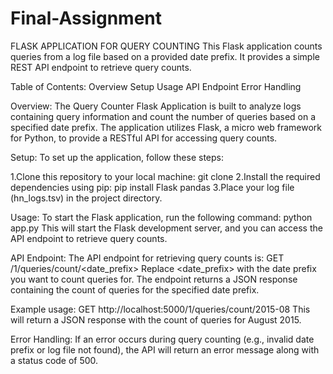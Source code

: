# Final-Assignment

FLASK APPLICATION FOR QUERY COUNTING
This Flask application counts queries from a log file based on a provided date prefix. It provides a simple REST API endpoint to retrieve query counts.

Table of Contents:
Overview
Setup
Usage
API Endpoint
Error Handling

Overview:
The Query Counter Flask Application is built to analyze logs containing query information and count the number of queries based on a specified date prefix. The application utilizes Flask, a micro web framework for Python, to provide a RESTful API for accessing query counts.

Setup:
To set up the application, follow these steps:

1.Clone this repository to your local machine:
 git clone <repository-url>
2.Install the required dependencies using pip:
 pip install Flask pandas
3.Place your log file (hn_logs.tsv) in the project directory.

Usage:
To start the Flask application, run the following command:
 python app.py
 This will start the Flask development server, and you can access the API endpoint to retrieve query counts.

API Endpoint:
The API endpoint for retrieving query counts is:
 GET /1/queries/count/<date_prefix>
 Replace <date_prefix> with the date prefix you want to count queries for. The endpoint returns a JSON response containing the count of queries for the specified date prefix.

Example usage:
 GET http://localhost:5000/1/queries/count/2015-08
 This will return a JSON response with the count of queries for August 2015.

Error Handling:
If an error occurs during query counting (e.g., invalid date prefix or log file not found), the API will return an error message along with a status code of 500.
